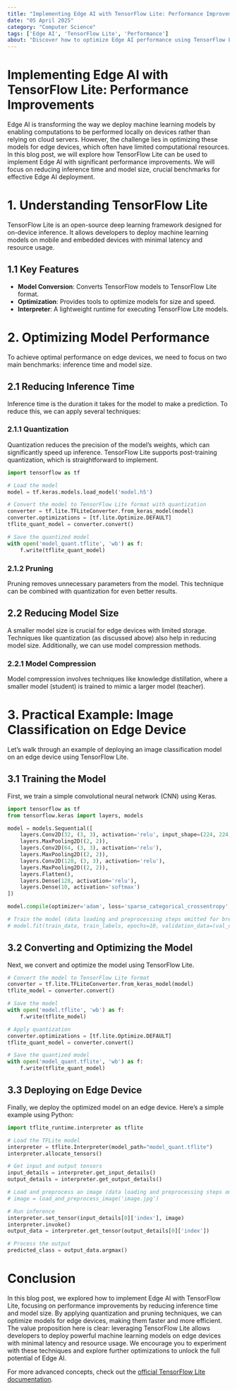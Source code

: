 ```yaml
---
title: "Implementing Edge AI with TensorFlow Lite: Performance Improvements"
date: "05 April 2025"
category: "Computer Science"
tags: ['Edge AI', 'TensorFlow Lite', 'Performance']
about: "Discover how to optimize Edge AI performance using TensorFlow Lite by reducing inference time and model size."
---
```


# Implementing Edge AI with TensorFlow Lite: Performance Improvements

Edge AI is transforming the way we deploy machine learning models by enabling computations to be performed locally on devices rather than relying on cloud servers. However, the challenge lies in optimizing these models for edge devices, which often have limited computational resources. In this blog post, we will explore how TensorFlow Lite can be used to implement Edge AI with significant performance improvements. We will focus on reducing inference time and model size, crucial benchmarks for effective Edge AI deployment.

# 1. Understanding TensorFlow Lite

TensorFlow Lite is an open-source deep learning framework designed for on-device inference. It allows developers to deploy machine learning models on mobile and embedded devices with minimal latency and resource usage. 

## 1.1 Key Features
- **Model Conversion**: Converts TensorFlow models to TensorFlow Lite format.
- **Optimization**: Provides tools to optimize models for size and speed.
- **Interpreter**: A lightweight runtime for executing TensorFlow Lite models.

# 2. Optimizing Model Performance

To achieve optimal performance on edge devices, we need to focus on two main benchmarks: inference time and model size. 

## 2.1 Reducing Inference Time

Inference time is the duration it takes for the model to make a prediction. To reduce this, we can apply several techniques:

### 2.1.1 Quantization

Quantization reduces the precision of the model’s weights, which can significantly speed up inference. TensorFlow Lite supports post-training quantization, which is straightforward to implement.

```python
import tensorflow as tf

# Load the model
model = tf.keras.models.load_model('model.h5')

# Convert the model to TensorFlow Lite format with quantization
converter = tf.lite.TFLiteConverter.from_keras_model(model)
converter.optimizations = [tf.lite.Optimize.DEFAULT]
tflite_quant_model = converter.convert()

# Save the quantized model
with open('model_quant.tflite', 'wb') as f:
    f.write(tflite_quant_model)
```

### 2.1.2 Pruning

Pruning removes unnecessary parameters from the model. This technique can be combined with quantization for even better results.

## 2.2 Reducing Model Size

A smaller model size is crucial for edge devices with limited storage. Techniques like quantization (as discussed above) also help in reducing model size. Additionally, we can use model compression methods.

### 2.2.1 Model Compression

Model compression involves techniques like knowledge distillation, where a smaller model (student) is trained to mimic a larger model (teacher).

# 3. Practical Example: Image Classification on Edge Device

Let’s walk through an example of deploying an image classification model on an edge device using TensorFlow Lite.

## 3.1 Training the Model

First, we train a simple convolutional neural network (CNN) using Keras.

```python
import tensorflow as tf
from tensorflow.keras import layers, models

model = models.Sequential([
    layers.Conv2D(32, (3, 3), activation='relu', input_shape=(224, 224, 3)),
    layers.MaxPooling2D((2, 2)),
    layers.Conv2D(64, (3, 3), activation='relu'),
    layers.MaxPooling2D((2, 2)),
    layers.Conv2D(128, (3, 3), activation='relu'),
    layers.MaxPooling2D((2, 2)),
    layers.Flatten(),
    layers.Dense(128, activation='relu'),
    layers.Dense(10, activation='softmax')
])

model.compile(optimizer='adam', loss='sparse_categorical_crossentropy', metrics=['accuracy'])

# Train the model (data loading and preprocessing steps omitted for brevity)
# model.fit(train_data, train_labels, epochs=10, validation_data=(val_data, val_labels))
```

## 3.2 Converting and Optimizing the Model

Next, we convert and optimize the model using TensorFlow Lite.

```python
# Convert the model to TensorFlow Lite format
converter = tf.lite.TFLiteConverter.from_keras_model(model)
tflite_model = converter.convert()

# Save the model
with open('model.tflite', 'wb') as f:
    f.write(tflite_model)

# Apply quantization
converter.optimizations = [tf.lite.Optimize.DEFAULT]
tflite_quant_model = converter.convert()

# Save the quantized model
with open('model_quant.tflite', 'wb') as f:
    f.write(tflite_quant_model)
```

## 3.3 Deploying on Edge Device

Finally, we deploy the optimized model on an edge device. Here’s a simple example using Python:

```python
import tflite_runtime.interpreter as tflite

# Load the TFLite model
interpreter = tflite.Interpreter(model_path="model_quant.tflite")
interpreter.allocate_tensors()

# Get input and output tensors
input_details = interpreter.get_input_details()
output_details = interpreter.get_output_details()

# Load and preprocess an image (data loading and preprocessing steps omitted for brevity)
# image = load_and_preprocess_image('image.jpg')

# Run inference
interpreter.set_tensor(input_details[0]['index'], image)
interpreter.invoke()
output_data = interpreter.get_tensor(output_details[0]['index'])

# Process the output
predicted_class = output_data.argmax()
```

# Conclusion

In this blog post, we explored how to implement Edge AI with TensorFlow Lite, focusing on performance improvements by reducing inference time and model size. By applying quantization and pruning techniques, we can optimize models for edge devices, making them faster and more efficient. The value proposition here is clear: leveraging TensorFlow Lite allows developers to deploy powerful machine learning models on edge devices with minimal latency and resource usage. We encourage you to experiment with these techniques and explore further optimizations to unlock the full potential of Edge AI.

For more advanced concepts, check out the [official TensorFlow Lite documentation](https://www.tensorflow.org/lite).